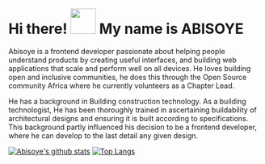 # Hi there! <img src="https://raw.githubusercontent.com/MartinHeinz/MartinHeinz/master/wave.gif" width="50px"> My name is ABISOYE

Abisoye is a frontend developer passionate about helping people understand products by creating useful interfaces, and building web applications that scale and perform well on all devices. He loves building open and inclusive communities, he does this through the Open Source community Africa where he currently volunteers as a Chapter Lead.

He has a background in Building construction technology. As a building technologist, He has been thoroughly trained in ascertaining buildability of architectural designs and ensuring it is built according to specifications. This background partly influenced his decision to be a frontend developer, where he can develop to the last detail any given design.

[![Abisoye's github stats](https://github-readme-stats.vercel.app/api/?username=AbisoyeAlli&show_icons=true&theme=radical)](https://github.com/AbisoyeAlli/github-readme-stats)
[![Top Langs](https://github-readme-stats.vercel.app/api/top-langs/?username=AbisoyeAlli&layout=compact&theme=dark)](https://github.com/AbisoyeAlli/github-readme-stats)

